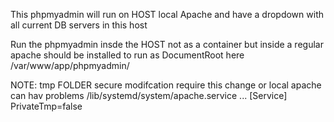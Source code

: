 This phpmyadmin will run on HOST local Apache and have a dropdown with all current DB servers in this host

Run the phpmyadmin insde the HOST not as a container but inside a regular apache
should be installed to run as DocumentRoot here /var/www/app/phpmyadmin/



NOTE:
tmp FOLDER secure modifcation require this change or local apache can hav problems
/lib/systemd/system/apache.service  ...  [Service]  PrivateTmp=false


